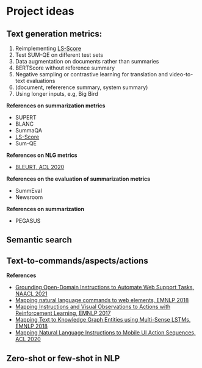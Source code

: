 # Project ideas

## Text generation metrics:
1. Reimplementing [LS-Score](https://github.com/whl97/LS-Score)
2. Test SUM-QE on different test sets
3. Data augmentation on documents rather than summaries 
4. BERTScore without reference summary 
5. Negative sampling or contrastive learning  for translation and video-to-text evaluations 
6. (document, refererence summary, system summary) 
7. Using longer inputs, e.g, Big Bird 

**References on summarization metrics** 
* SUPERT
* BLANC
* SummaQA
* [LS-Score](https://github.com/whl97/LS-Score)
* Sum-QE 

**References on NLG metrics**
* [BLEURT, ACL 2020](https://ai.googleblog.com/2020/05/evaluating-natural-language-generation.html)

**References on the evaluation of summarization metrics**
* SummEval
* Newsroom

**References on summarization** 
* PEGASUS

## Semantic search 

## Text-to-commands/aspects/actions 

**References** 
* [Grounding Open-Domain Instructions to Automate Web Support Tasks, NAACL 2021](https://aclanthology.org/2021.naacl-main.80.pdf)
* [Mapping natural language commands to web elements, EMNLP 2018](https://nlp.stanford.edu/pubs/pasupat2018mapping.pdf)
* [Mapping Instructions and Visual Observations to Actions with Reinforcement Learning, EMNLP 2017](https://aclanthology.org/D17-1106.pdf)
* [Mapping Text to Knowledge Graph Entities using Multi-Sense LSTMs, EMNLP 2018](https://aclanthology.org/D18-1221.pdf)
* [Mapping Natural Language Instructions to Mobile UI Action Sequences, ACL 2020](https://aclanthology.org/2020.acl-main.729.pdf)

## Zero-shot or few-shot in NLP 
